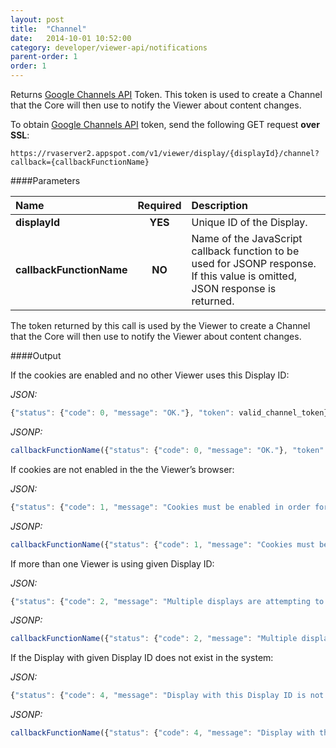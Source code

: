 ```yaml
---
layout: post
title:  "Channel"
date:   2014-10-01 10:52:00
category: developer/viewer-api/notifications
parent-order: 1
order: 1
---
```


Returns [Google Channels API](https://cloud.google.com/appengine/docs/java/channel/) Token. This token is used to create a Channel that the Core will then use to notify the Viewer about content changes.

To obtain [Google Channels API](https://cloud.google.com/appengine/docs/java/channel/) token, send the following GET request **over SSL**:

`https://rvaserver2.appspot.com/v1/viewer/display/{displayId}/channel?callback={callbackFunctionName}`

####Parameters

| Name    | Required | Description |
|:--------|:--------:|:------------|
| **displayId**  |  **YES**  | Unique ID of the Display. |
| **callbackFunctionName**  |  **NO**  | Name of the JavaScript callback function to be used for JSONP response. If this value is omitted, JSON response is returned. |

The token returned by this call is used by the Viewer to create a Channel that the Core will then use to notify the Viewer about content changes.

####Output

If the cookies are enabled and no other Viewer uses this Display ID:

*JSON:*

```javascript
{"status": {"code": 0, "message": "OK."}, "token": valid_channel_token}
```

*JSONP:*

```javascript
callbackFunctionName({"status": {"code": 0, "message": "OK."}, "token": valid_channel_token});
```

If cookies are not enabled in the the Viewer’s browser:

*JSON:*

```javascript
{"status": {"code": 1, "message": "Cookies must be enabled in order for the display to receive updates."}, "token": null}
```

*JSONP:*

```javascript
callbackFunctionName({"status": {"code": 1, "message": "Cookies must be enabled in order for the display to receive updates."}, "token": null});
```

If more than one Viewer is using given Display ID:

*JSON:*

```javascript
{"status": {"code": 2, "message": "Multiple displays are attempting to use the same Display ID."}, "token": null}
```

*JSONP:*

```javascript
callbackFunctionName({"status": {"code": 2, "message": "Multiple displays are attempting to use the same Display ID."}, "token": null});
```

If the Display with given Display ID does not exist in the system:

*JSON:*

```javascript
{"status": {"code": 4, "message": "Display with this Display ID is not found."}, "token": null}
```

*JSONP:*

```javascript
callbackFunctionName({"status": {"code": 4, "message": "Display with this Display ID is not found."}, "token": null});
```

